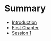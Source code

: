# Summary

* [Introduction](README.md)
* [First Chapter](chapter1.md)
* [Session 1](session-1.md)



